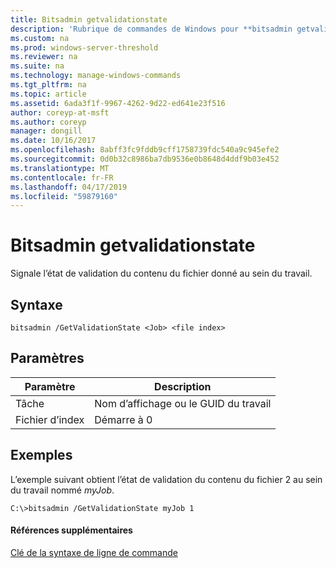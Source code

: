 ```yaml
---
title: Bitsadmin getvalidationstate
description: 'Rubrique de commandes de Windows pour **bitsadmin getvalidationstate** -signale l’état de validation du contenu du fichier donné au sein du travail. '
ms.custom: na
ms.prod: windows-server-threshold
ms.reviewer: na
ms.suite: na
ms.technology: manage-windows-commands
ms.tgt_pltfrm: na
ms.topic: article
ms.assetid: 6ada3f1f-9967-4262-9d22-ed641e23f516
author: coreyp-at-msft
ms.author: coreyp
manager: dongill
ms.date: 10/16/2017
ms.openlocfilehash: 8abff3fc9fddb9cff1758739fdc540a9c945efe2
ms.sourcegitcommit: 0d0b32c8986ba7db9536e0b8648d4ddf9b03e452
ms.translationtype: MT
ms.contentlocale: fr-FR
ms.lasthandoff: 04/17/2019
ms.locfileid: "59879160"
---
```

# <a name="bitsadmin-getvalidationstate"></a>Bitsadmin getvalidationstate



Signale l’état de validation du contenu du fichier donné au sein du travail.

## <a name="syntax"></a>Syntaxe

```
bitsadmin /GetValidationState <Job> <file index> 
```

## <a name="parameters"></a>Paramètres

|Paramètre|Description|
|---------|-----------|
|Tâche|Nom d’affichage ou le GUID du travail|
|Fichier d’index|Démarre à 0|

## <a name="BKMK_examples"></a>Exemples

L’exemple suivant obtient l’état de validation du contenu du fichier 2 au sein du travail nommé *myJob*.
```
C:\>bitsadmin /GetValidationState myJob 1
```

#### <a name="additional-references"></a>Références supplémentaires

[Clé de la syntaxe de ligne de commande](command-line-syntax-key.md)
